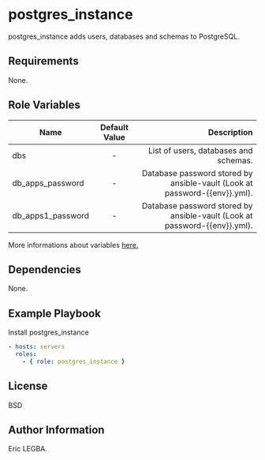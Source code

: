 postgres_instance
=========

postgres_instance adds users, databases and schemas to PostgreSQL.

Requirements
------------

None.

Role Variables
--------------

| Name	        | Default Value	| Description|
| ------------- |:-------------:| ----------:|
|dbs|-|List of users, databases and schemas.|
|db_apps_password|-|Database password stored by ansible-vault (Look at password-{{env}}.yml).|
|db_apps1_password|-|Database password stored by ansible-vault (Look at password-{{env}}.yml).|

More informations about variables [here.](https://github.com/eleongithub/ansible/blob/it_1/projects/roles/postgres_instance/defaults/main.yml)


Dependencies
------------

None.

Example Playbook
----------------

Install postgres_instance
```yaml
- hosts: servers
  roles:
    - { role: postgres_instance }
```

License
-------

BSD

Author Information
------------------

Eric LEGBA.